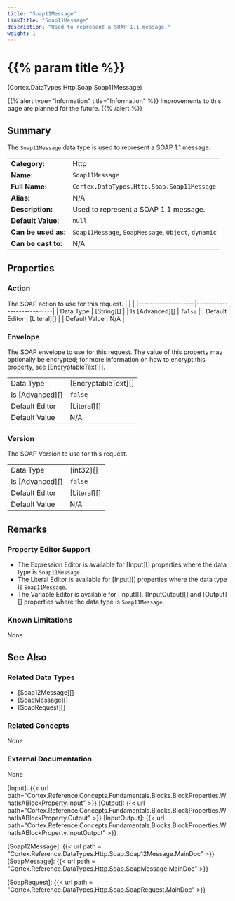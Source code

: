 ```yaml
---
title: "Soap11Message"
linkTitle: "Soap11Message"
description: "Used to represent a SOAP 1.1 message."
weight: 1
---
```


# {{% param title %}}

<p class="namespace">(Cortex.DataTypes.Http.Soap.Soap11Message)</p>

{{% alert type="information" title="Information" %}} Improvements to this page are planned for the future. {{% /alert %}}

## Summary

The `Soap11Message` data type is used to represent a SOAP 1.1 message.

| | |
|-|-|
| **Category:**          | Http                                                      |
| **Name:**              | `Soap11Message`                                         |
| **Full Name:**         | `Cortex.DataTypes.Http.Soap.Soap11Message`     |
| **Alias:**             | N/A                                                      |
| **Description:**       | Used to represent a SOAP 1.1 message. |
| **Default Value:**     | `null`                                                     |
| **Can be used as:**    | `Soap11Message`, `SoapMessage`, `Object`, `dynamic`              |
| **Can be cast to:**    | N/A                                                      |

## Properties

### Action

The SOAP action to use for this request.
| | |
|--------------------|---------------------------|
| Data Type | [String][] |
| Is [Advanced][] | `false` |
| Default Editor | [Literal][] |
| Default Value | N/A |

### Envelope

The SOAP envelope to use for this request. The value of this property may optionally be encrypted; for more information on how to encrypt this property, see [EncryptableText][].

| | |
|--------------------|---------------------------|
| Data Type | [EncryptableText][] |
| Is [Advanced][] | `false` |
| Default Editor | [Literal][] |
| Default Value | N/A |

### Version

The SOAP Version to use for this request.

| | |
|--------------------|---------------------------|
| Data Type | [int32][] |
| Is [Advanced][] | `false` |
| Default Editor | [Literal][] |
| Default Value | N/A |

## Remarks

### Property Editor Support

- The Expression Editor is available for [Input][] properties where the data type is `Soap11Message`.
- The Literal Editor is available for [Input][] properties where the data type is `Soap11Message`.
- The Variable Editor is available for [Input][], [InputOutput][] and [Output][] properties where the data type is `Soap11Message`.

### Known Limitations

None

## See Also

### Related Data Types

- [Soap12Message][]
- [SoapMessage][]
- [SoapRequest][]

### Related Concepts

None

### External Documentation

None

[Input]: {{< url path="Cortex.Reference.Concepts.Fundamentals.Blocks.BlockProperties.WhatIsABlockProperty.Input" >}}
[Output]: {{< url path="Cortex.Reference.Concepts.Fundamentals.Blocks.BlockProperties.WhatIsABlockProperty.Output" >}}
[InputOutput]: {{< url path="Cortex.Reference.Concepts.Fundamentals.Blocks.BlockProperties.WhatIsABlockProperty.InputOutput" >}}

[Soap12Message]: {{< url path = "Cortex.Reference.DataTypes.Http.Soap.Soap12Message.MainDoc" >}}
[SoapMessage]: {{< url path = "Cortex.Reference.DataTypes.Http.Soap.SoapMessage.MainDoc" >}}

[SoapRequest]: {{< url path = "Cortex.Reference.DataTypes.Http.Soap.SoapRequest.MainDoc" >}}
